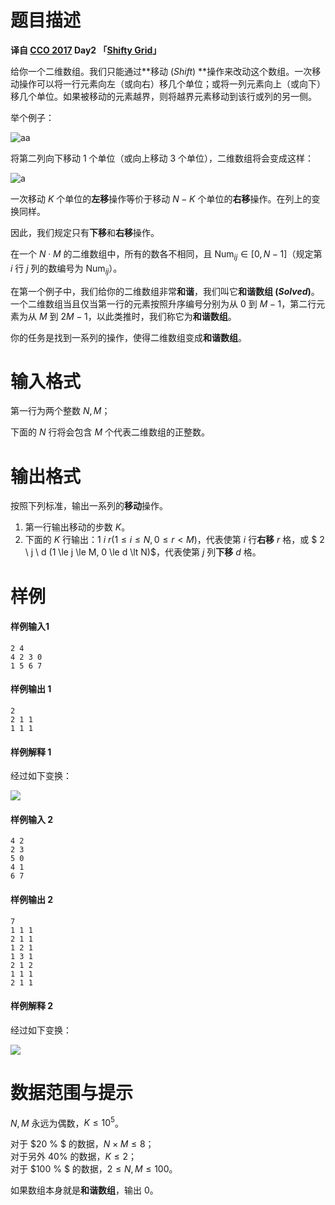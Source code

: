 
# 题目描述

**译自 [CCO 2017](https://cemc.math.uwaterloo.ca/contests/computing/2017/) Day2 「[Shifty Grid](https://cemc.math.uwaterloo.ca/contests/computing/2017/stage%202/day2.pdf)」**

给你一个二维数组。我们只能通过**移动 (_Shift_) **操作来改动这个数组。一次移动操作可以将一行元素向左（或向右）移几个单位；或将一列元素向上（或向下）移几个单位。如果被移动的元素越界，则将越界元素移动到该行或列的另一侧。

举个例子：

![aa](source/loj/2755/img/aHR0cHM6Ly9zMS5heDF4LmNvbS8yMDE4LzA4LzA4L1B5a2NLcy5wbmc=.png)

将第二列向下移动 $1$ 个单位（或向上移动 $3$ 个单位），二维数组将会变成这样：

![a](source/loj/2755/img/aHR0cHM6Ly9zMS5heDF4LmNvbS8yMDE4LzA4LzA4L1B5a3l2ai5wbmc=.png)

一次移动 $K$ 个单位的**左移**操作等价于移动 $N-K$ 个单位的**右移**操作。在列上的变换同样。

因此，我们规定只有**下移**和**右移**操作。

在一个 $N \cdot M$ 的二维数组中，所有的数各不相同，且 $\text{Num}_{ij} \in [0,N-1]$（规定第 $i$ 行 $j$ 列的数编号为 $\text{Num}_{ij}$）。

在第一个例子中，我们给你的二维数组非常**和谐**，我们叫它**和谐数组 (_Solved_)**。一个二维数组当且仅当第一行的元素按照升序编号分别为从 $0$ 到 $M-1$，第二行元素为从 $M$ 到 $2M-1$，以此类推时，我们称它为**和谐数组**。

你的任务是找到一系列的操作，使得二维数组变成**和谐数组**。

# 输入格式

第一行为两个整数 $N,M$；

下面的 $N$ 行将会包含 $M$ 个代表二维数组的正整数。

# 输出格式

按照下列标准，输出一系列的**移动**操作。

1.  第一行输出移动的步数 $K$。
2.  下面的 $K$ 行输出：$1 \ i \ r (1 \le i \le N, 0 \le r \lt M)$，代表使第 $i$ 行**右移** $r$ 格，或 $ 2 \ j \ d (1 \le j \le M, 0 \le d \lt N)$，代表使第 $j$ 列**下移** $d$ 格。

# 样例

#### 样例输入1
```plain
2 4
4 2 3 0
1 5 6 7
```
#### 样例输出 1
```plain
2
2 1 1
1 1 1
```
#### 样例解释 1
经过如下变换：

![](source/loj/2755/img/aHR0cHM6Ly9zMS5heDF4LmNvbS8yMDE4LzA4LzEwL1A2VTkwSS5wbmc=.png)

#### 样例输入 2
```plain
4 2
2 3
5 0
4 1
6 7
```
#### 样例输出 2
```plain
7
1 1 1
2 1 1
1 2 1
1 3 1
2 1 2
1 1 1
2 1 1
```
#### 样例解释 2
经过如下变换：

![](source/loj/2755/img/aHR0cHM6Ly9zMS5heDF4LmNvbS8yMDE4LzA4LzA4L1B5a3I4Zy5wbmc=.png)

# 数据范围与提示

$N,M$ 永远为偶数，$K \le 10^5$。

对于 $20 \% $ 的数据，$N \times M \le 8$；  
对于另外 $40 \%$ 的数据，$K \le 2$；  
对于 $100 \% $ 的数据，$2 \le N,M \le 100$。

如果数组本身就是**和谐数组**，输出 $0$。

